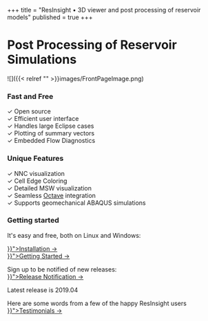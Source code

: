 +++
title = "ResInsight • 3D viewer and post processing of reservoir models"
published = true
+++
<title>ResInsight • 3D viewer and post processing of reservoir models</title>

# Post Processing of Reservoir Simulations

![]({{< relref "" >}}images/FrontPageImage.png)

<!--
<section class="intro">
  <div class="grid">
    <div class="unit whole center-on-mobiles">
      <p class="first">Post Processing of Reservoir Simulations</p>
    </div>
    <div class="post-content">
	  <img src="{{< relref "" >}}images/FrontPageImage.png" alt="Reservoir" />
    </div>
  </div>
</section> -->
<section class="features">
  <div class="grid">
    <div class="unit one-third">
      <h3>Fast and Free</h3>
      <p>
        &#x2713; Open source<br>
        &#x2713; Efficient user interface<br>
	&#x2713; Handles large Eclipse cases<br>
        &#x2713; Plotting of summary vectors<br>
	&#x2713; Embedded Flow Diagnostics<br>
      </p>
    </div>
    <div class="unit one-third">
      <h3>Unique Features</h3>
      <p>
        &#x2713; NNC visualization<br>
        &#x2713; Cell Edge Coloring<br>
        &#x2713; Detailed MSW visualization<br>
        &#x2713; Seamless <a href="http://www.gnu.org/software/octave/"> Octave</a> integration<br>
        &#x2713; Supports geomechanical ABAQUS simulations<br>
      </p>
    </div>
    <div class="unit one-third">
      <h3>Getting started</h3>
      <p>
        It's easy and free, both on Linux and Windows:
      </p>
      <a href="{{< relref "getting-started/installation" >}}">Installation &rarr;</a><br>
      <a href="{{< relref "getting-started" >}}">Getting Started &rarr;</a>
      <p>Sign up to be notified of new releases:
        <br>
        <a href="{{< relref "releasenotification" >}}">Release Notification &rarr;</a>
      </p>
       Latest release is 2019.04
      </div>
    <div class="clear"></div>
  </div>

  <div class="grid">
    <div class="unit whole center-on-mobiles">
      <p>Here are some words from a few of the happy ResInsight users <a href="{{< relref "testimonials" >}}">Testimonials &rarr;</a> </p>
    </div>
  </div>
</section>
